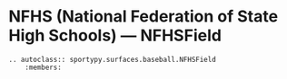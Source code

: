 # NFHS (National Federation of State High Schools) &mdash; NFHSField

```{eval-rst}
.. autoclass:: sportypy.surfaces.baseball.NFHSField
    :members:
```

